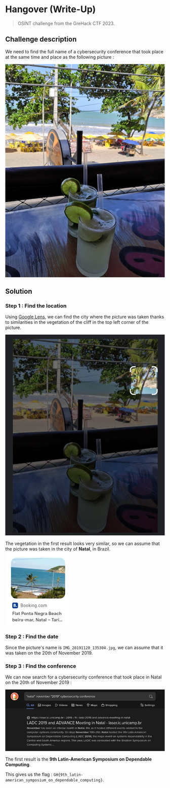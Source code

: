 # Hangover (Write-Up)

> OSINT challenge from the GreHack CTF 2023.

## Challenge description

We need to find the full name of a cybersecurity conference that took place at the same time and place as the following picture :

![IMG_20191120_135304](./media/Hangover/IMG_20191120_135304.jpg)


## Solution

### Step 1 : Find the location

Using [Google Lens](https://lens.google.com/), we can find the city where the picture was taken thanks to similarities in the vegetation of the cliff in the top left corner of the picture.

![Google Lens](./media/Hangover/google_lens_frame.png)

The vegetation in the first result looks very similar, so we can assume that the picture was taken in the city of **Natal**, in Brazil.
![Google Lens](./media/Hangover/google_lens_result.png)

### Step 2 : Find the date

Since the picture's name is `IMG_20191120_135304.jpg`, we can assume that it was taken on the 20th of November 2019.

### Step 3 : Find the conference

We can now search for a cybersecurity conference that took place in Natal on the 20th of November 2019 :

![Google Search](./media/Hangover/conference_search.png)

The first result is the **9th Latin-American Symposium on Dependable Computing**.

This gives us the flag : `GH{9th_latin-american_symposium_on_dependable_computing}`.

